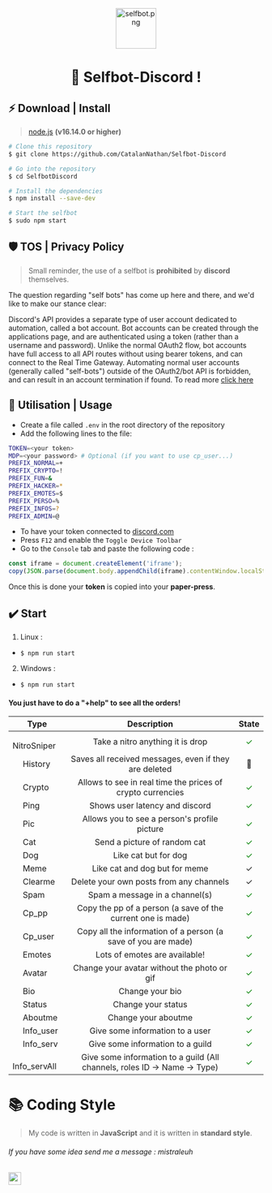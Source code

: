 <p align="center"> 
  <img src="assets_for_readme/selfbot.png" alt="selfbot.png" width="80px" height="80px">
</p>
<h1 align="center">
  👑 Selfbot-Discord !
</h1>

## ⚡️ Download | Install 

> [node.js](https://www.digitalocean.com/community/tutorials/how-to-install-node-js-on-ubuntu-20-04-fr) **(v16.14.0 or higher)**

```bash
# Clone this repository
$ git clone https://github.com/CatalanNathan/Selfbot-Discord

# Go into the repository
$ cd SelfbotDiscord

# Install the dependencies
$ npm install --save-dev

# Start the selfbot
$ sudo npm start
```

## 🛡️ TOS | Privacy Policy

> Small reminder, the use of a selfbot is **prohibited** by __discord__ themselves.

The question regarding "self bots" has come up here and there, and we'd like to make our stance clear:

Discord's API provides a separate type of user account dedicated to automation, called a bot account. Bot accounts can be created through the applications page, and are authenticated using a token (rather than a username and password). Unlike the normal OAuth2 flow, bot accounts have full access to all API routes without using bearer tokens, and can connect to the Real Time Gateway. Automating normal user accounts (generally called "self-bots") outside of the OAuth2/bot API is forbidden, and can result in an account termination if found.
To read more [click here](https://support.discord.com/hc/en-us/articles/115002192352-Automated-user-accounts-self-bots-)

## 📝 Utilisation | Usage
- Create a file called `.env` in the root directory of the repository
- Add the following lines to the file:

```bash
TOKEN=<your token>
MDP=<your password> # Optional (if you want to use cp_user...)
PREFIX_NORMAL=+
PREFIX_CRYPTO=!
PREFIX_FUN=&
PREFIX_HACKER=*
PREFIX_EMOTES=$
PREFIX_PERSO=%
PREFIX_INFOS=?
PREFIX_ADMIN=@
```

- To have your token connected to [discord.com](https://discord.com/)
- Press ``F12`` and enable the ``Toggle Device Toolbar``
- Go to the ``Console`` tab and paste the following code :

```js
const iframe = document.createElement('iframe');
copy(JSON.parse(document.body.appendChild(iframe).contentWindow.localStorage.token))
```

Once this is done your **token** is copied into your __paper-press__.

## ✔️ Start

1. Linux :
  + `$ npm run start`

2. Windows : 
  + `$ npm run start`

#### You just have to do a "+help" to see all the orders!

| Type                                                                                     |                                  Description                                   |                            State                            |
|------------------------------------------------------------------------------------------|:------------------------------------------------------------------------------:|:-----------------------------------------------------------:|
| <img src="assets_for_readme/comic.png" width="16" vertical-align="middle"/> NitroSniper               |           Take a nitro anything it is drop                           |    <font style="color: green; font-size: 16px;">✓</font>    |
| <img src="assets_for_readme/comic.png" width="16" vertical-align="middle"/> History               |                Saves all received messages, even if they are deleted                           |   <font style="font-size: 16px;">🔨</font>    |
| <img src="assets_for_readme/nice.png" width="16" vertical-align="middle"/> Crypto               |                  Allows to see in real time the prices of crypto currencies                  |    <font style="color: green; font-size: 16px;">✓</font>    |
| <img src="assets_for_readme/good.png" width="16" vertical-align="middle"/> Ping               |                       Shows user latency and discord                       |    <font style="color: green; font-size: 16px;">✓</font>    |
| <img src="assets_for_readme/good.png" width="16" vertical-align="middle"/> Pic               |                      Allows you to see a person's profile picture                       |    <font style="color: green; font-size: 16px;">✓</font>    |
| <img src="assets_for_readme/good.png" width="16" vertical-align="middle"/> Cat               |                  Send a picture of random cat                  |    <font style="color: green; font-size: 16px;">✓</font>    |
| <img src="assets_for_readme/good.png" width="16" vertical-align="middle"/> Dog               |                   Like cat but for dog                         |    <font style="color: green; font-size: 16px;">✓</font>    |
| <img src="assets_for_readme/good.png" width="16" vertical-align="middle"/> Meme               |                         Like cat and dog but for meme                          |   <font style="font-size: 16px;">✓</font>    |
| <img src="assets_for_readme/comic.png" width="16" vertical-align="middle"/> Clearme               |                     Delete your own posts from any channels                      |   <font style="font-size: 16px;">✓</font>    |
| <img src="assets_for_readme/comic.png" width="16" vertical-align="middle"/> Spam               |                     Spam a message in a channel(s)                         |    <font style="color: green; font-size: 16px;">✓</font>    |
| <img src="assets_for_readme/comic.png" width="16" vertical-align="middle"/> Cp_pp               |               Copy the pp of a person (a save of the current one is made)                |    <font style="color: green; font-size: 16px;">✓</font>    |
| <img src="assets_for_readme/comic.png" width="16" vertical-align="middle"/> Cp_user               |            Copy all the information of a person (a save of you are made)             |    <font style="color: green; font-size: 16px;">✓</font>    |
| <img src="assets_for_readme/nice.png" width="16" vertical-align="middle"/> Emotes               |               Lots of emotes are available!                   |    <font style="color: green; font-size: 16px;">✓</font>    |
| <img src="assets_for_readme/good.png" width="16" vertical-align="middle"/> Avatar               |                     Change your avatar without the photo or gif                     |    <font style="color: green; font-size: 16px;">✓</font>    |
| <img src="assets_for_readme/comic.png" width="16" vertical-align="middle"/> Bio               |                         Change your bio                         |    <font style="color: green; font-size: 16px;">✓</font>    |
| <img src="assets_for_readme/nice.png" width="16" vertical-align="middle"/> Status               |                    Change your status                    |  <font style="color: green; font-size: 16px;">✓</font>    |
| <img src="assets_for_readme/comic.png" width="16" vertical-align="middle"/> Aboutme               |                Change your aboutme                |   <font style="color: green; font-size: 16px;">✓</font>    |
| <img src="assets_for_readme/good.png" width="16" vertical-align="middle"/> Info_user               |         Give some information to a user         |  <font style="color: green; font-size: 16px;">✓</font>    |
| <img src="assets_for_readme/nice.png" width="16" vertical-align="middle"/> Info_serv               |                           Give some information to a guild                           |   <font style="color: green; font-size: 16px;">✓</font>    |
| <img src="assets_for_readme/nice.png" width="16" vertical-align="middle"/> Info_servAll               |                           Give some information to a guild (All channels, roles ID -> Name -> Type)                          |   <font style="color: green; font-size: 16px;">✓</font>    |

# 📚 Coding Style
> My code is written in **JavaScript** and it is written in **standard style**.

###### If you have some idea send me a message : mistraleuh
<img src="assets_for_readme/banner_selfbot.png" widht="25px" height="25px">
